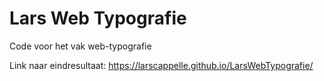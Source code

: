 # Lars Web Typografie
Code voor het vak web-typografie

Link naar eindresultaat: https://larscappelle.github.io/LarsWebTypografie/
